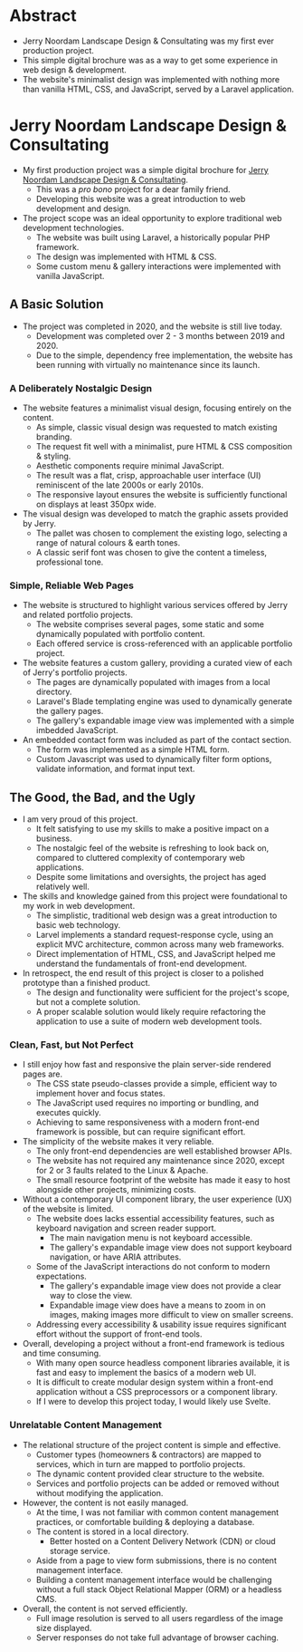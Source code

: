 # Abstract
- Jerry Noordam Landscape Design & Consultating was my first ever production
    project.
- This simple digital brochure was as a way to get some experience in web
    design & development.
- The website's minimalist design was implemented with nothing more than vanilla
    HTML, CSS, and JavaScript, served by a Laravel application.

# Jerry Noordam Landscape Design & Consultating
- My first production project was a simple digital brochure for [Jerry Noordam
Landscape Design & Consultating](https://jerrynoordam.ca).
    - This was a *pro bono* project for a dear family friend.
    - Developing this website was a great introduction to web development and
        design.
- The project scope was an ideal opportunity to explore traditional web
    development technologies.
    - The website was built using Laravel, a historically popular PHP framework.
    - The design was implemented with HTML & CSS.
    - Some custom menu & gallery interactions were implemented with vanilla
        JavaScript.

## A Basic Solution
- The project was completed in 2020, and the website is still live today.
    - Development was completed over 2 - 3 months between 2019 and 2020.
    - Due to the simple, dependency free implementation, the website has been
        running with virtually no maintenance since its launch.

### A Deliberately Nostalgic Design
- The website features a minimalist visual design, focusing entirely on the
    content.
    - As simple, classic visual design was requested to match existing branding.
    - The request fit well with a minimalist, pure HTML & CSS composition &
        styling.
    - Aesthetic components require minimal JavaScript.
    - The result was a flat, crisp, approachable user interface (UI) reminiscent
        of the late 2000s or early 2010s.
    - The responsive layout ensures the website is sufficiently functional on
        displays at least 350px wide.
- The visual design was developed to match the graphic assets provided by Jerry.
    - The pallet was chosen to complement the existing logo, selecting a range
        of natural colours & earth tones.
    - A classic serif font was chosen to give the content a timeless,
        professional tone.

### Simple, Reliable Web Pages
- The website is structured to highlight various services offered by Jerry and
    related portfolio projects.
    - The website comprises several pages, some static and some dynamically
        populated with portfolio content.
    - Each offered service is cross-referenced with an applicable portfolio
        project.
- The website features a custom gallery, providing a curated view of each of
    Jerry's portfolio projects.
    - The pages are dynamically populated with images from a local directory.
    - Laravel's Blade templating engine was used to dynamically generate the
        gallery pages.
    - The gallery's expandable image view was implemented with a simple imbedded
        JavaScript.
- An embedded contact form was included as part of the contact section.
    - The form was implemented as a simple HTML form.
    - Custom Javascript was used to dynamically filter form options, validate
        information, and format input text.

## The Good, the Bad, and the Ugly
- I am very proud of this project.
    - It felt satisfying to use my skills to make a positive impact on a
        business.
    - The nostalgic feel of the website is refreshing to look back on, compared
        to cluttered complexity of contemporary web applications.
    - Despite some limitations and oversights, the project has aged relatively
        well.
- The skills and knowledge gained from this project were foundational to my
    work in web development.
    - The simplistic, traditional web design was a great introduction to basic
        web technology.
    - Larvel implements a standard request-response cycle, using an explicit
        MVC architecture, common across many web frameworks.
    - Direct implementation of HTML, CSS, and JavaScript helped me understand
        the fundamentals of front-end development.
- In retrospect, the end result of this project is closer to a polished
    prototype than a finished product.
    - The design and functionality were sufficient for the project's scope,
        but not a complete solution.
    - A proper scalable solution would likely require refactoring the
        application to use a suite of modern web development tools.

### Clean, Fast, but Not Perfect
- I still enjoy how fast and responsive the plain server-side rendered pages
    are.
    - The CSS state pseudo-classes provide a simple, efficient way to implement
        hover and focus states.
    - The JavaScript used requires no importing or bundling, and executes
        quickly.
    - Achieving to same responsiveness with a modern front-end framework is
        possible, but can require significant effort.
- The simplicity of the website makes it very reliable.
    - The only front-end dependencies are well established browser APIs.
    - The website has not required any maintenance since 2020, except for 2 or 3
        faults related to the Linux & Apache.
    - The small resource footprint of the website has made it easy to host
        alongside other projects, minimizing costs.
- Without a contemporary UI component library, the user experience (UX) of the
    website is limited.
    - The website does lacks essential accessibility features, such as
        keyboard navigation and screen reader support.
        - The main navigation menu is not keyboard accessible.
        - The gallery's expandable image view does not support keyboard
            navigation, or have ARIA attributes.
    - Some of the JavaScript interactions do not conform to modern expectations.
        - The gallery's expandable image view does not provide a clear way to
            close the view.
        - Expandable image view does have a means to zoom in on images, making
            images more difficult to view on smaller screens.
    - Addressing every accessibility & usability issue requires significant
        effort without the support of front-end tools.
- Overall, developing a project without a front-end framework is tedious and
    time consuming.
    - With many open source headless component libraries available, it is fast
        and easy to implement the basics of a modern web UI.
    - It is difficult to create modular design system within a front-end
        application without a CSS preprocessors or a component library.
    - If I were to develop this project today, I would likely use Svelte.

### Unrelatable Content Management
- The relational structure of the project content is simple and effective.
    - Customer types (homeowners & contractors) are mapped to services, which in
        turn are mapped to portfolio projects.
    - The dynamic content provided clear structure to the website.
    - Services and portfolio projects can be added or removed without without
        modifying the application.
- However, the content is not easily managed.
    - At the time, I was not familiar with common content management practices,
        or comfortable building & deploying a database.
    - The content is stored in a local directory.
        - Better hosted on a Content Delivery Network (CDN) or cloud storage
            service.
    - Aside from a page to view form submissions, there is no content
        management interface.
    - Building a content management interface would be challenging without a
        full stack Object Relational Mapper (ORM) or a headless CMS.
- Overall, the content is not served efficiently.
    - Full image resolution is served to all users regardless of the image
        size displayed.
    - Server responses do not take full advantage of browser caching.
